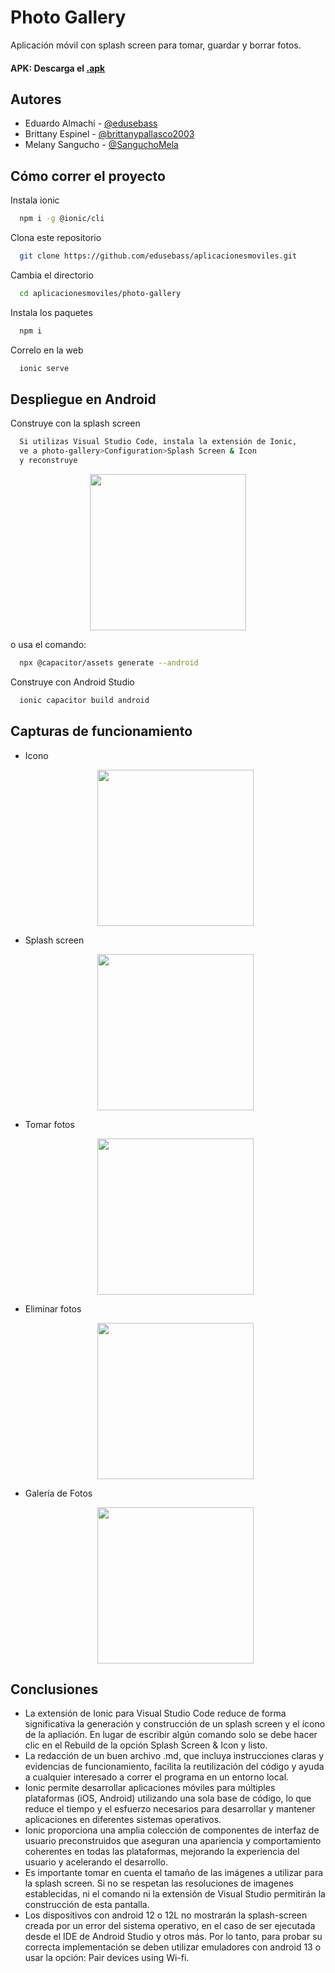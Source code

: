 # Photo Gallery

Aplicación móvil con splash screen para tomar, guardar y borrar fotos.

#### APK: Descarga el [.apk](photo-gallery/src/assets/app-debug.apk)

## Autores

- Eduardo Almachi - [@edusebass](https://github.com/edusebass)
- Brittany Espinel - [@brittanypallasco2003](https://github.com/brittanypallasco2003)
- Melany Sangucho - [@SanguchoMela](https://github.com/SanguchoMela)

<!--
## Cómo crear el proyecto

Instala ionic
```bash
  npm i -g @ionic/cli
```

Crea el proyecto
```bash
  ionic start photo-gallery tabs --type=angular --capacitor
```

Cambia el directorio
```bash
  cd photo-gallery
```

Instala las librerías necesarias
```bash
  npm install @capacitor/camera @capacitor/preferences @capacitor/filesystem
```
```bash
  npm install @ionic/pwa-elements
```

Genera una carpeta para las dependencias
```bash
  ionic g service services/photo
```
-->

## Cómo correr el proyecto

Instala ionic

```bash
  npm i -g @ionic/cli
```

Clona este repositorio

```bash
  git clone https://github.com/edusebass/aplicacionesmoviles.git
```

Cambia el directorio

```bash
  cd aplicacionesmoviles/photo-gallery
```

Instala los paquetes

```bash
  npm i
```

Correlo en la web

```bash
  ionic serve
```

## Despliegue en Android

Construye con la splash screen

```bash
  Si utilizas Visual Studio Code, instala la extensión de Ionic,
  ve a photo-gallery>Configuration>Splash Screen & Icon
  y reconstruye
```

  <p align="center">
    <img src="./photo-gallery/src/assets/capturas/ionic_ext.jpg" width="250px">
  </p>

o usa el comando:

```bash
  npx @capacitor/assets generate --android
```

Construye con Android Studio

```bash
  ionic capacitor build android
```

## Capturas de funcionamiento

- Icono
  <p align="center">
    <img src="./photo-gallery/src/assets/capturas/icon.jpg" width="250px">
  </p>

- Splash screen
  <p align="center">
    <img src="./photo-gallery/src/assets/capturas/splash_screen.jpg" width="250px">
  </p>

- Tomar fotos
  <p align="center">
    <img src="./photo-gallery/src/assets/capturas/tomar.jpg" width="250px">
  </p>

- Eliminar fotos
  <p align="center">
    <img src="./photo-gallery/src/assets/capturas/eliminar.jpg" width="250px">
  </p>

- Galería de Fotos
  <p align="center">
    <img src="./photo-gallery/src/assets/capturas/galeria.jpg" width="250px">
  </p>

## Conclusiones

- La extensión de Ionic para Visual Studio Code reduce de forma significativa la generación y construcción de un splash screen y el ícono de la apliación. En lugar de escribir algún comando solo se debe hacer clic en el Rebuild de la opción Splash Screen & Icon y listo.
- La redacción de un buen archivo .md, que incluya instrucciones claras y evidencias de funcionamiento, facilita la reutilización del código y ayuda a cualquier interesado a correr el programa en un entorno local.
- Ionic permite desarrollar aplicaciones móviles para múltiples plataformas (iOS, Android) utilizando una sola base de código, lo que reduce el tiempo y el esfuerzo necesarios para desarrollar y mantener aplicaciones en diferentes sistemas operativos.
- Ionic proporciona una amplia colección de componentes de interfaz de usuario preconstruidos que aseguran una apariencia y comportamiento coherentes en todas las plataformas, mejorando la experiencia del usuario y acelerando el desarrollo.
- Es importante tomar en cuenta el tamaño de las imágenes a utilizar para la splash screen. Si no se respetan las resoluciones de imagenes establecidas, ni el comando ni la extensión de Visual Studio permitirán la construcción de esta pantalla.
- Los dispositivos con android 12 o 12L no mostrarán la splash-screen creada por un error del sistema operativo, en el caso de ser ejecutada desde el IDE de Android Studio y otros más. Por lo tanto, para probar su correcta implementación se deben utilizar emuladores con android 13 o usar la opción: Pair devices using Wi-fi.
